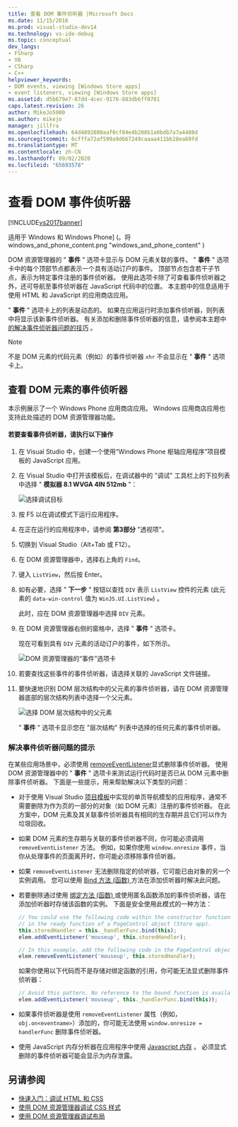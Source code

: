 ```yaml
---
title: 查看 DOM 事件侦听器 |Microsoft Docs
ms.date: 11/15/2016
ms.prod: visual-studio-dev14
ms.technology: vs-ide-debug
ms.topic: conceptual
dev_langs:
- FSharp
- VB
- CSharp
- C++
helpviewer_keywords:
- DOM events, viewing [Windows Store apps]
- event listeners, viewing [Windows Store apps]
ms.assetid: d5b679e7-87dd-4cec-9176-883db6ff0781
caps.latest.revision: 26
author: MikeJo5000
ms.author: mikejo
manager: jillfra
ms.openlocfilehash: 64d4892080aaf0cf04e4b208b1a0bdb7a7a4480d
ms.sourcegitcommit: 6cfffa72af599a9d667249caaaa411bb28ea69fd
ms.translationtype: MT
ms.contentlocale: zh-CN
ms.lasthandoff: 09/02/2020
ms.locfileid: "65693578"
---
```

# <a name="view-dom-event-listeners"></a>查看 DOM 事件侦听器
[!INCLUDE[vs2017banner](../includes/vs2017banner.md)]

适用于 Windows 和 Windows Phone] (。将 windows_and_phone_content.png "windows_and_phone_content" ) 

 DOM 资源管理器的 " **事件** " 选项卡显示与 DOM 元素关联的事件。 " **事件** " 选项卡中的每个顶部节点都表示一个具有活动订户的事件。 顶部节点包含若干子节点，表示为特定事件注册的事件侦听器。 使用此选项卡除了可查看事件侦听器之外，还可导航至事件侦听器在 JavaScript 代码中的位置。 本主题中的信息适用于使用 HTML 和 JavaScript 的应用商店应用。

 " **事件** " 选项卡上的列表是动态的。 如果在应用运行时添加事件侦听器，则列表中将显示该新事件侦听器。 有关添加和删除事件侦听器的信息，请参阅本主题中 [的解决事件侦听器问题的技巧](#Tips) 。

> [!NOTE]
> 不是 DOM 元素的代码元素（例如）的事件侦听器 `xhr` 不会显示在 " **事件** " 选项卡上。

## <a name="view-event-listeners-for-dom-elements"></a>查看 DOM 元素的事件侦听器
 本示例展示了一个 Windows Phone 应用商店应用。 Windows 应用商店应用也支持此处描述的 DOM 资源管理器功能。

#### <a name="to-view-event-listeners"></a>若要查看事件侦听器，请执行以下操作

1. 在 Visual Studio 中，创建一个使用“Windows Phone 枢轴应用程序”项目模板的 JavaScript 应用。

2. 在 Visual Studio 中打开该模板后，在调试器中的 "调试" 工具栏上的下拉列表中选择 " **模拟器 8.1 WVGA 4IN 512mb** "：

     ![选择调试目标](../debugger/media/js-dom-debug-target-emu.png "JS_DOM_Debug_Target_Emu")

3. 按 F5 以在调试模式下运行应用程序。

4. 在正在运行的应用程序中，请参阅 **第3部分** "透视项"。

5. 切换到 Visual Studio（Alt+Tab 或 F12）。

6. 在 DOM 资源管理器中，选择右上角的 `Find`。

7. 键入 `ListView`，然后按 Enter。

8. 如有必要，选择 " **下一步** " 按钮以查找 `DIV` 表示 `ListView` 控件的元素 (此元素的 `data-win-control` 值为 `WinJS.UI.ListView`) 。

     此时，应在 DOM 资源管理器中选择 `DIV` 元素。

9. 在 DOM 资源管理器右侧的窗格中，选择 " **事件** " 选项卡。

     现在可看到具有 `DIV` 元素的活动订户的事件，如下所示。

     ![DOM 资源管理器的“事件”选项卡](../debugger/media/js-dom-events.png "JS_DOM_Events")

10. 若要查找这些事件的事件侦听器，请选择关联的 JavaScript 文件链接。

11. 要快速地识别 DOM 层次结构中的父元素的事件侦听器，请在 DOM 资源管理器底部的层次结构列表中选择一个父元素。

     ![选择 DOM 层次结构中的父元素](../debugger/media/js-dom-breadcrumbs.png "JS_DOM_Breadcrumbs")

     " **事件** " 选项卡显示您在 "层次结构" 列表中选择的任何元素的事件侦听器。

### <a name="tips-for-resolving-issues-with-event-listeners"></a><a name="Tips"></a> 解决事件侦听器问题的提示
 在某些应用场景中，必须使用 [removeEventListener](https://msdn.microsoft.com/library/ie/ff975250\(v=vs.85\).aspx)显式删除事件侦听器。 使用 DOM 资源管理器中的 " **事件** " 选项卡来测试运行代码时是否已从 DOM 元素中删除事件侦听器。 下面是一些提示，用来帮助解决以下类型的问题：

- 对于使用 Visual Studio [项目模板](https://msdn.microsoft.com/library/windows/apps/hh758331.aspx)中实现的单页导航模型的应用程序，通常不需要删除为作为页的一部分的对象（如 DOM 元素）注册的事件侦听器。 在此方案中，DOM 元素及其关联事件侦听器具有相同的生存期并且它们可以作为垃圾回收。

- 如果 DOM 元素的生存期与关联的事件侦听器不同，你可能必须调用 `removeEventListener` 方法。 例如，如果你使用 `window.onresize` 事件，当你从处理事件的页面离开时，你可能必须移除事件侦听器。

- 如果 `removeEventListener` 无法删除指定的侦听器，它可能已由对象的另一个实例调用。 您可以使用 [Bind 方法 (函数) ](https://developer.mozilla.org/docs/Web/JavaScript/Reference/Global_Objects/Function/bind) 方法在添加侦听器时解决此问题。

- 若要删除通过使用 [绑定方法 (函数) ](https://developer.mozilla.org/docs/Web/JavaScript/Reference/Global_Objects/Function/bind) 或使用匿名函数添加的事件侦听器，请在添加侦听器时存储该函数的实例。 下面是安全使用此模式的一种方法：

    ```javascript
    // You could use the following code within the constructor function of an object, or
    // in the ready function of a PageControl object (Store app).
    this.storedHandler = this._handlerFunc.bind(this);
    elem.addEventListener('mouseup', this.storedHandler);

    // In this example, add the following code in the PageControl object's unload function.
    elem.removeEventListener('mouseup', this.storedHandler);

    ```

     如果你使用以下代码而不是存储对绑定函数的引用，你可能无法显式删除事件侦听器：

    ```javascript
    // Avoid this pattern. No reference to the bound function is available.
    elem.addEventListener('mouseup', this._handlerFunc.bind(this));
    ```

- 如果事件侦听器是使用 `removeEventListener` 属性（例如，`obj.on<eventname>`）添加的，你可能无法使用 `window.onresize = handlerFunc` 删除事件侦听器。

- 使用 JavaScript 内存分析器在应用程序中使用 [Javascript 内存](../profiling/javascript-memory.md) 。 必须显式删除的事件侦听器可能会显示为内存泄露。

## <a name="see-also"></a>另请参阅

- [快速入门：调试 HTML 和 CSS](../debugger/quickstart-debug-html-and-css.md)
- [使用 DOM 资源管理器调试 CSS 样式](../debugger/debug-css-styles-using-dom-explorer.md)
- [使用 DOM 资源管理器调试布局](../debugger/debug-layout-using-dom-explorer.md)